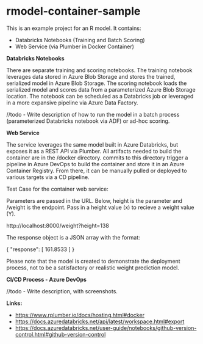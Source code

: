 # rmodel-container-sample

This is an example project for an R model.  It contains:
- Databricks Notebooks (Training and Batch Scoring)
- Web Service (via Plumber in Docker Container)

**Databricks Notebooks**

There are separate training and scoring notebooks.  The training notebook leverages data stored in Azure Blob Storage and stores the trained, serialized model in Azure Blob Storage.  The scoring notebook loads the serialized model and scores data from a parameterized Azure Blob Storage location.  The notebook can be scheduled as a Databricks job or leveraged in a more expansive pipeline via Azure Data Factory.

//todo - Write description of how to run the model in a batch process (parameterized Databricks notebook via ADF) or ad-hoc scoring.

**Web Service**

The service leverages the same model built in Azure Databricks, but exposes it as a REST API via Plumber.  All artifacts needed to build the container are in the /docker directory.  commits to this directory trigger a pipeline in Azure DevOps to build the container and store it in an Azure Container Registry.  From there, it can be manually pulled or deployed to various targets via a CD pipeline.

Test Case for the container web service:

Parameters are passed in the URL.  Below, height is the parameter and /weight is the endpoint.  Pass in a height value (x) to recieve a weight value (Y).

http://localhost:8000/weight?height=138

The response object is a JSON array with the format:

{
    "response": [
        161.8533
    ]
}

Please note that the model is created to demonstrate the deployment process, not to be a satisfactory or realistic weight prediction model.

**CI/CD Process - Azure DevOps**

//todo - Write description, with screenshots.

**Links:**
- https://www.rplumber.io/docs/hosting.html#docker
- https://docs.azuredatabricks.net/api/latest/workspace.html#export
- https://docs.azuredatabricks.net/user-guide/notebooks/github-version-control.html#github-version-control



